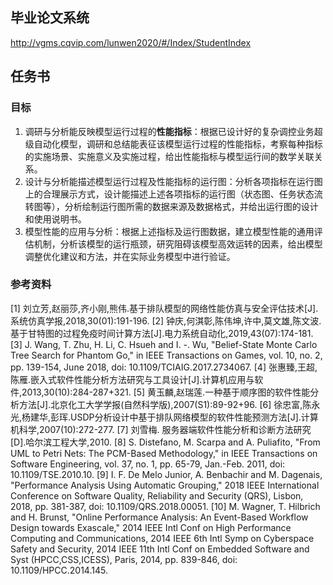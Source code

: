 ## 毕业论文系统

http://vgms.cqvip.com/lunwen2020/#/Index/StudentIndex

## 任务书

### 目标

1. 调研与分析能反映模型运行过程的**性能指标**：根据已设计好的复杂调控业务超级自动化模型，调研和总结能表征该模型运行过程的性能指标，考察每种指标的实施场景、实施意义及实施过程，给出性能指标与模型运行间的数学关联关系。
2. 设计与分析能描述模型运行过程及性能指标的运行图：分析各项指标在运行图上的合理展示方式，设计能描述上述各项指标的运行图（状态图、任务状态流转图等），分析绘制运行图所需的数据来源及数据格式，并给出运行图的设计和使用说明书。
3. 模型性能的应用与分析：根据上述指标及运行图数据，建立模型性能的通用评估机制，分析该模型的运行瓶颈，研究阻碍该模型高效运转的因素，给出模型调整优化建议和方法，并在实际业务模型中进行验证。

### 参考资料

[1] 刘立芳,赵丽莎,齐小刚,熊伟.基于排队模型的网络性能仿真与安全评估技术[J].系统仿真学报,2018,30(01):191-196.
[2] 钟庆,何淇彰,陈伟坤,许中,莫文雄,陈文波.基于甘特图的过程免疫时间计算方法[J].电力系统自动化,2019,43(07):174-181.
[3] J. Wang, T. Zhu, H. Li, C. Hsueh and I. -. Wu, "Belief-State Monte Carlo Tree Search for Phantom Go," in IEEE Transactions on Games, vol. 10, no. 2, pp. 139-154, June 2018, doi: 10.1109/TCIAIG.2017.2734067.
[4] 张惠臻,王超,陈雁.嵌入式软件性能分析方法研究与工具设计[J].计算机应用与软件,2013,30(10):284-287+321.
[5] 黄玉麟,赵瑞莲.一种基于顺序图的软件性能分析方法[J].北京化工大学学报(自然科学版),2007(S1):89-92+96.
[6] 徐忠富,陈永光,杨建华,彭珲.USDP分析设计中基于排队网络模型的软件性能预测方法[J].计算机科学,2007(10):272-277.
[7] 刘雪梅. 服务器端软件性能分析和诊断方法研究[D].哈尔滨工程大学,2010.
[8] S. Distefano, M. Scarpa and A. Puliafito, "From UML to Petri Nets: The PCM-Based Methodology," in IEEE Transactions on Software Engineering, vol. 37, no. 1, pp. 65-79, Jan.-Feb. 2011, doi: 10.1109/TSE.2010.10.
[9] I. F. De Melo Junior, A. Benbachir and M. Dagenais, "Performance Analysis Using Automatic Grouping," 2018 IEEE International Conference on Software Quality, Reliability and Security (QRS), Lisbon, 2018, pp. 381-387, doi: 10.1109/QRS.2018.00051.
[10] M. Wagner, T. Hilbrich and H. Brunst, "Online Performance Analysis: An Event-Based Workflow Design towards Exascale," 2014 IEEE Intl Conf on High Performance Computing and Communications, 2014 IEEE 6th Intl Symp on Cyberspace Safety and Security, 2014 IEEE 11th Intl Conf on Embedded Software and Syst (HPCC,CSS,ICESS), Paris, 2014, pp. 839-846, doi: 10.1109/HPCC.2014.145.